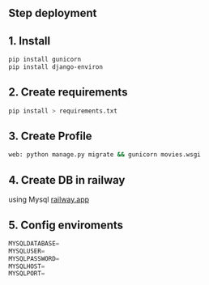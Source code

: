 ## Step deployment 

## 1. Install

```bash
pip install gunicorn
pip install django-environ
```

## 2. Create requirements

```bash
pip install > requirements.txt
```

## 3. Create Profile

```bash
web: python manage.py migrate && gunicorn movies.wsgi
```

## 4. Create DB in railway

using Mysql
[railway.app](https://railway.app/)

## 5. Config enviroments

```python
MYSQLDATABASE=
MYSQLUSER=
MYSQLPASSWORD=
MYSQLHOST=
MYSQLPORT=
```